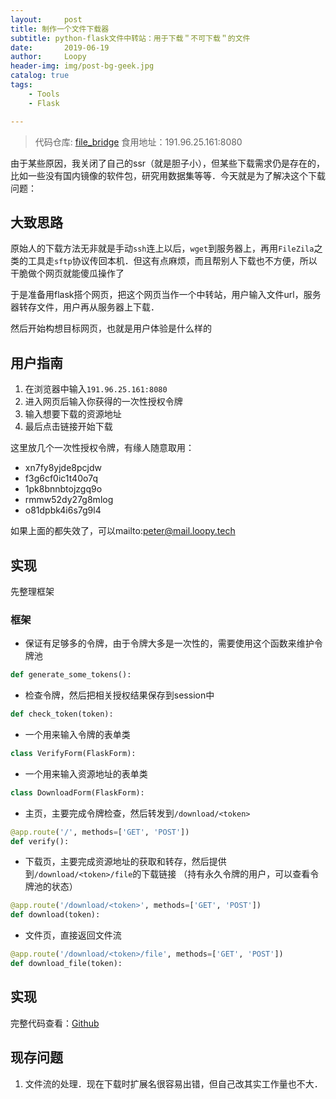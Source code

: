 ```yaml
---
layout:     post
title: 制作一个文件下载器
subtitle: python-flask文件中转站：用于下载＂不可下载＂的文件
date:       2019-06-19
author:     Loopy
header-img: img/post-bg-geek.jpg
catalog: true
tags:
    - Tools
    - Flask

---
```

> 代码仓库: [file_bridge](https://github.com/loopyme/online-tools/blob/master/file_bridge)
> 食用地址：191.96.25.161:8080

由于某些原因，我关闭了自己的ssr（就是胆子小），但某些下载需求仍是存在的，比如一些没有国内镜像的软件包，研究用数据集等等．今天就是为了解决这个下载问题：

## 大致思路

原始人的下载方法无非就是手动`ssh`连上以后，`wget`到服务器上，再用`FileZila`之类的工具走`sftp`协议传回本机．但这有点麻烦，而且帮别人下载也不方便，所以干脆做个网页就能傻瓜操作了

于是准备用flask搭个网页，把这个网页当作一个中转站，用户输入文件url，服务器转存文件，用户再从服务器上下载．

然后开始构想目标网页，也就是用户体验是什么样的

## 用户指南
1. 在浏览器中输入`191.96.25.161:8080`
2. 进入网页后输入你获得的一次性授权令牌
3. 输入想要下载的资源地址
4. 最后点击链接开始下载

这里放几个一次性授权令牌，有缘人随意取用：
* xn7fy8yjde8pcjdw
* f3g6cf0ic1t40o7q
* 1pk8bnnbtojzgq9o
* rmmw52dy27g8mlog
* o81dpbk4i6s7g9l4


如果上面的都失效了，可以mailto:peter@mail.loopy.tech

## 实现
先整理框架
### 框架

* 保证有足够多的令牌，由于令牌大多是一次性的，需要使用这个函数来维护令牌池
```py
def generate_some_tokens():
```

* 检查令牌，然后把相关授权结果保存到session中
```py
def check_token(token):
```

* 一个用来输入令牌的表单类
```py
class VerifyForm(FlaskForm):
```

* 一个用来输入资源地址的表单类
```py
class DownloadForm(FlaskForm):
```

* 主页，主要完成令牌检查，然后转发到`/download/<token>`
```py
@app.route('/', methods=['GET', 'POST'])
def verify():
```

* 下载页，主要完成资源地址的获取和转存，然后提供到`/download/<token>/file`的下载链接
（持有永久令牌的用户，可以查看令牌池的状态）
```py
@app.route('/download/<token>', methods=['GET', 'POST'])
def download(token):
```

* 文件页，直接返回文件流
```py
@app.route('/download/<token>/file', methods=['GET', 'POST'])
def download_file(token):
```

## 实现
完整代码查看：[Github](https://github.com/loopyme/online-tools/blob/master/file_bridge/file_bridge.py)

## 现存问题
1. 文件流的处理．现在下载时扩展名很容易出错，但自己改其实工作量也不大．
